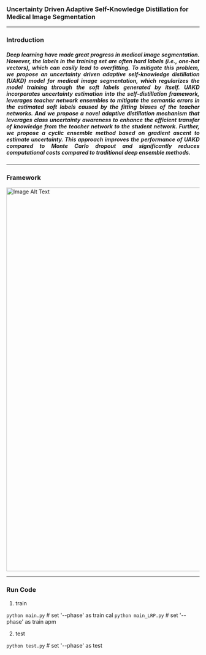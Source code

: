 ### Uncertainty Driven Adaptive Self-Knowledge Distillation for Medical Image Segmentation
------
### Introduction 

<div style="text-align: justify;"> 

##### Deep learning have made great progress in medical image segmentation. However, the labels in the training set are often hard labels (i.e., one-hot vectors), which can easily lead to overfitting. To mitigate this problem, we propose an uncertainty driven adaptive self-knowledge distillation (UAKD) model for medical image segmentation, which regularizes the model training through the soft labels generated by itself. UAKD incorporates uncertainty estimation into the self-distillation framework, leverages teacher network ensembles to mitigate the semantic errors in the estimated soft labels caused by the fitting biases of the teacher networks. And we propose a novel adaptive distillation mechanism that leverages class uncertainty awareness to enhance the efficient transfer of knowledge from the teacher network to the student network. Further, we propose a cyclic ensemble method based on gradient ascent to estimate uncertainty. This approach improves the performance of UAKD compared to Monte Carlo dropout and significantly reduces computational costs compared to traditional deep ensemble methods.

</div>

------
### Framework

<img src="[https://github.com/Guoxt/UAKD/blob/master/img00.png]([https://github.com/Guoxt/UAKD/blob/main/img00.png](https://github.com/Guoxt/UAKD/blob/main/img00.png))" alt="Image Alt Text" style="width:1000px; height:auto;">

------
### Run Code

1. train

```python main.py```                              # set '--phase' as train cal
```python main_LRP.py```                          # set '--phase' as train apm

2. test

```python test.py```                        # set '--phase' as test

